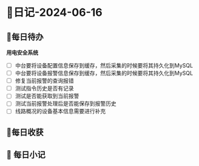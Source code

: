 # 📝日记-2024-06-16

## 📆每日待办
**用电安全系统**
- [ ] 中台要将设备配置信息保存到缓存，然后采集的时候要将其持久化到MySQL
- [ ] 中台要将设备报警信息保存到缓存，然后采集的时候要将其持久化到MySQL
- [ ] 修复当前报警的查询报错
- [ ] 测试指令历史是否有记录
- [ ] 测试是否能获取到当前报警
- [ ] 测试当前报警处理后是否能保存到报警历史
- [ ] 线路概况的设备基本信息需要进行补充

## 🛒每日收获





## 📝 每日小记

